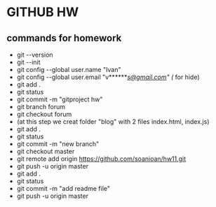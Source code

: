 GITHUB HW
=========
commands for homework
---------------------

* git --version
* git --init
* git config --global user.name "Ivan"
* git config --global user.email "v*******s@gmail.com"   (* for hide)
* git add .
* git status
* git commit -m "gitproject hw"
* git branch forum
* git checkout forum
* (at this step we creat folder "blog" with 2 files index.html, index.js)
* git add .
* git status 
* git commit -m "new branch"
* git checkout master
* git remote add origin https://github.com/soanioan/hw11.git
* git push -u origin master
* git add .
* git status
* git commit -m "add readme file"
* git push -u origin master
